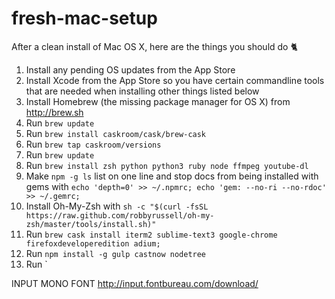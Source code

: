 # fresh-mac-setup
After a clean install of Mac OS X, here are the things you should do :cat2:

1. Install any pending OS updates from the App Store
2. Install Xcode from the App Store so you have certain commandline tools that are needed when installing other things listed below
3. Install Homebrew (the missing package manager for OS X) from http://brew.sh
4. Run `brew update`
5. Run `brew install caskroom/cask/brew-cask`
6. Run `brew tap caskroom/versions`
7. Run `brew update`
8. Run `brew install zsh python python3 ruby node ffmpeg youtube-dl`
9. Make `npm -g ls` list on one line and stop docs from being installed with gems with `echo 'depth=0' >> ~/.npmrc; echo 'gem: --no-ri --no-rdoc' >> ~/.gemrc;`
10. Install Oh-My-Zsh with `sh -c "$(curl -fsSL https://raw.github.com/robbyrussell/oh-my-zsh/master/tools/install.sh)"`
10. Run `brew cask install iterm2 sublime-text3 google-chrome firefoxdeveloperedition adium;`
11. Run `npm install -g gulp castnow nodetree`
12. Run `

INPUT MONO FONT http://input.fontbureau.com/download/
